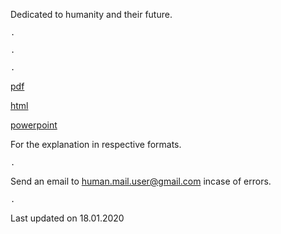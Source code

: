 Dedicated to humanity and their future.

    .
    
    .
    
    .
    
[pdf](https://fate-of-humanity.github.io/pdf.pdf)

[html](https://fate-of-humanity.github.io/html.html)

[powerpoint](https://drive.google.com/open?id=1dtSN5e22fYNNCulnBboN8eZ605uLAUd_)

For the explanation in respective formats.

    .

Send an email to human.mail.user@gmail.com incase of errors.

    .

Last updated on 18.01.2020

